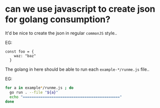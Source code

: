 # can we use javascript to create json for golang consumption?
It'd be nice to create the json in regular `commonJS` style..

EG:
```
const foo = {
    waz: "baz"
  }
```

The golang in here should be able to run each `example-*/runme.js` file..

EG:

```bash
for a in example*/runme.js ; do
  go run . --file "${a}"
  echo "============================================"
done
```
